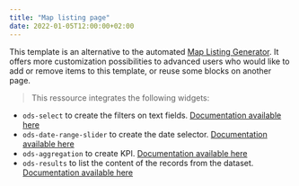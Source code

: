 ```yaml
---
title: "Map listing page"
date: 2022-01-05T12:00:00+02:00
---
```


This template is an alternative to the automated [Map Listing Generator](https://codelibrary.opendatasoft.com/generators/map-listing/). It offers more customization possibilities to advanced users who would like to add or remove items to this template, or reuse some blocks on another page.

> This ressource integrates the following widgets:
- `ods-select` to create the filters on text fields. [Documentation available here](https://codelibrary.opendatasoft.com/widget-tricks/ods-select/)
- `ods-date-range-slider` to create the date selector. [Documentation available here](https://codelibrary.opendatasoft.com/widget-tricks/ods-date-range-slider/)
- `ods-aggregation` to create KPI. [Documentation available here](https://codelibrary.opendatasoft.com/widget-tricks/ods-aggregation/)
- `ods-results` to list the content of the records from the dataset. [Documentation available here](https://codelibrary.opendatasoft.com/widget-tricks/ods-results/)